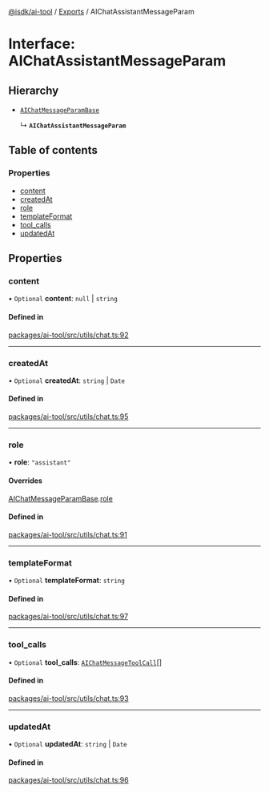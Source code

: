 [@isdk/ai-tool](../README.md) / [Exports](../modules.md) / AIChatAssistantMessageParam

# Interface: AIChatAssistantMessageParam

## Hierarchy

- [`AIChatMessageParamBase`](AIChatMessageParamBase.md)

  ↳ **`AIChatAssistantMessageParam`**

## Table of contents

### Properties

- [content](AIChatAssistantMessageParam.md#content)
- [createdAt](AIChatAssistantMessageParam.md#createdat)
- [role](AIChatAssistantMessageParam.md#role)
- [templateFormat](AIChatAssistantMessageParam.md#templateformat)
- [tool\_calls](AIChatAssistantMessageParam.md#tool_calls)
- [updatedAt](AIChatAssistantMessageParam.md#updatedat)

## Properties

### content

• `Optional` **content**: ``null`` \| `string`

#### Defined in

[packages/ai-tool/src/utils/chat.ts:92](https://github.com/isdk/ai-tool.js/blob/bc1a97dabcb6599e292a0944fe49213fed45d128/src/utils/chat.ts#L92)

___

### createdAt

• `Optional` **createdAt**: `string` \| `Date`

#### Defined in

[packages/ai-tool/src/utils/chat.ts:95](https://github.com/isdk/ai-tool.js/blob/bc1a97dabcb6599e292a0944fe49213fed45d128/src/utils/chat.ts#L95)

___

### role

• **role**: ``"assistant"``

#### Overrides

[AIChatMessageParamBase](AIChatMessageParamBase.md).[role](AIChatMessageParamBase.md#role)

#### Defined in

[packages/ai-tool/src/utils/chat.ts:91](https://github.com/isdk/ai-tool.js/blob/bc1a97dabcb6599e292a0944fe49213fed45d128/src/utils/chat.ts#L91)

___

### templateFormat

• `Optional` **templateFormat**: `string`

#### Defined in

[packages/ai-tool/src/utils/chat.ts:97](https://github.com/isdk/ai-tool.js/blob/bc1a97dabcb6599e292a0944fe49213fed45d128/src/utils/chat.ts#L97)

___

### tool\_calls

• `Optional` **tool\_calls**: [`AIChatMessageToolCall`](AIChatMessageToolCall.md)[]

#### Defined in

[packages/ai-tool/src/utils/chat.ts:93](https://github.com/isdk/ai-tool.js/blob/bc1a97dabcb6599e292a0944fe49213fed45d128/src/utils/chat.ts#L93)

___

### updatedAt

• `Optional` **updatedAt**: `string` \| `Date`

#### Defined in

[packages/ai-tool/src/utils/chat.ts:96](https://github.com/isdk/ai-tool.js/blob/bc1a97dabcb6599e292a0944fe49213fed45d128/src/utils/chat.ts#L96)
